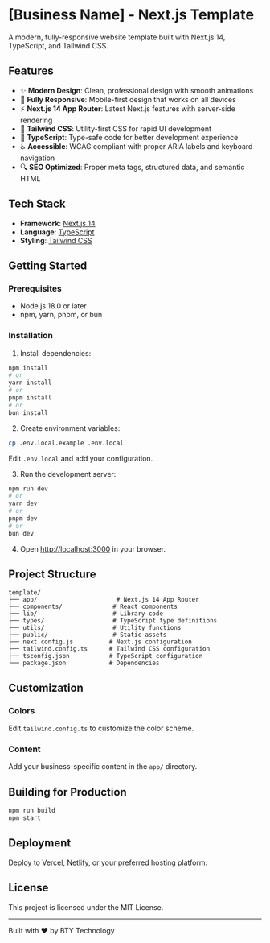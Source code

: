 # [Business Name] - Next.js Template

A modern, fully-responsive website template built with Next.js 14, TypeScript, and Tailwind CSS.

## Features

- ✨ **Modern Design**: Clean, professional design with smooth animations
- 📱 **Fully Responsive**: Mobile-first design that works on all devices
- ⚡ **Next.js 14 App Router**: Latest Next.js features with server-side rendering
- 🎨 **Tailwind CSS**: Utility-first CSS for rapid UI development
- 📝 **TypeScript**: Type-safe code for better development experience
- ♿ **Accessible**: WCAG compliant with proper ARIA labels and keyboard navigation
- 🔍 **SEO Optimized**: Proper meta tags, structured data, and semantic HTML

## Tech Stack

- **Framework**: [Next.js 14](https://nextjs.org/)
- **Language**: [TypeScript](https://www.typescriptlang.org/)
- **Styling**: [Tailwind CSS](https://tailwindcss.com/)

## Getting Started

### Prerequisites

- Node.js 18.0 or later
- npm, yarn, pnpm, or bun

### Installation

1. Install dependencies:

```bash
npm install
# or
yarn install
# or
pnpm install
# or
bun install
```

2. Create environment variables:

```bash
cp .env.local.example .env.local
```

Edit `.env.local` and add your configuration.

3. Run the development server:

```bash
npm run dev
# or
yarn dev
# or
pnpm dev
# or
bun dev
```

4. Open [http://localhost:3000](http://localhost:3000) in your browser.

## Project Structure

```
template/
├── app/                      # Next.js 14 App Router
├── components/              # React components
├── lib/                     # Library code
├── types/                   # TypeScript type definitions
├── utils/                   # Utility functions
├── public/                  # Static assets
├── next.config.js          # Next.js configuration
├── tailwind.config.ts      # Tailwind CSS configuration
├── tsconfig.json           # TypeScript configuration
└── package.json            # Dependencies
```

## Customization

### Colors

Edit `tailwind.config.ts` to customize the color scheme.

### Content

Add your business-specific content in the `app/` directory.

## Building for Production

```bash
npm run build
npm start
```

## Deployment

Deploy to [Vercel](https://vercel.com), [Netlify](https://www.netlify.com/), or your preferred hosting platform.

## License

This project is licensed under the MIT License.

---

Built with ❤️ by BTY Technology

